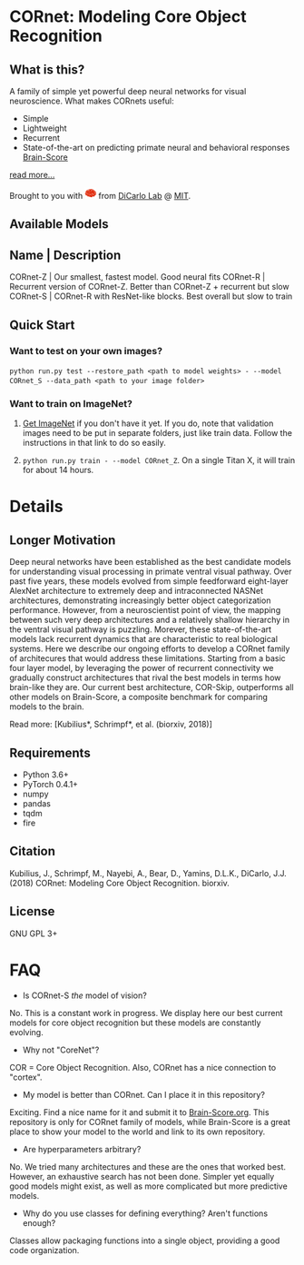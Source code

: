 
# CORnet: Modeling Core Object Recognition

## What is this?

A family of simple yet powerful deep neural networks for visual neuroscience. What makes CORnets useful:

- Simple
- Lightweight
- Recurrent
- State-of-the-art on predicting primate neural and behavioral responses [Brain-Score](http://brain-score.org)

[read more...](#longer-motivation)

Brought to you with <img src="resources/brain.png" width="20px"/> from [DiCarlo Lab](http://dicarlolab.mit.edu) @ [MIT](https://mit.edu).



## Available Models

Name     | Description
-----------------------------------------------------------------------------------
CORnet-Z | Our smallest, fastest model. Good neural fits
CORnet-R | Recurrent version of CORnet-Z. Better than CORnet-Z + recurrent but slow
CORnet-S | CORnet-R with ResNet-like blocks. Best overall but slow to train


## Quick Start

### Want to test on your own images?

`python run.py test --restore_path <path to model weights> - --model CORnet_S --data_path <path to your image folder>`

### Want to train on ImageNet?

1. [Get ImageNet](https://github.com/facebook/fb.resnet.torch/blob/master/INSTALL.md#download-the-imagenet-dataset) if you don't have it yet. If you do, note that validation images need to be put in separate folders, just like train data. Follow the instructions in that link to do so easily.

2. `python run.py train - --model CORnet_Z`. On a single Titan X, it will train for about 14 hours.


# Details

## Longer Motivation

Deep neural networks have been established as the best candidate models for understanding visual processing in primate ventral visual pathway. Over past five years, these models evolved from simple feedforward eight-layer AlexNet architecture to extremely deep and intraconnected NASNet architectures, demonstrating increasingly better object categorization performance. However, from a neuroscientist point of view, the mapping between such very deep architectures and a relatively shallow hierarchy in the ventral visual pathway is puzzling. Morever, these state-of-the-art models lack recurrent dynamics that are characteristic to real biological systems. Here we describe our ongoing efforts to develop a CORnet family of architecures that would address these limitations. Starting from a basic four layer model, by leveraging the power of recurrent connectivity we gradually construct architectures that rival the best models in terms how brain-like they are. Our current best architecture, COR-Skip, outperforms all other models on Brain-Score, a composite benchmark for comparing models to the brain.

Read more: [Kubilius\*, Schrimpf\*, et al. (biorxiv, 2018)]

## Requirements

- Python 3.6+
- PyTorch 0.4.1+
- numpy
- pandas
- tqdm
- fire

## Citation

Kubilius, J., Schrimpf, M., Nayebi, A., Bear, D., Yamins, D.L.K., DiCarlo, J.J. (2018) CORnet: Modeling Core Object Recognition. biorxiv.

## License

GNU GPL 3+


# FAQ

- Is CORnet-S *the* model of vision?

No. This is a constant work in progress. We display here our best current models for core object recognition but these models are constantly evolving.

- Why not "CoreNet"?

COR = Core Object Recognition. Also, CORnet has a nice connection to "cortex".

- My model is better than CORnet. Can I place it in this repository?

Exciting. Find a nice name for it and submit it to [Brain-Score.org](http://brain-score.org). This repository is only for CORnet family of models, while Brain-Score is a great place to show your model to the world and link to its own repository.

- Are hyperparameters arbitrary?

No. We tried many architectures and these are the ones that worked best. However, an exhaustive search has not been done. Simpler yet equally good models might exist, as well as more complicated but more predictive models.

- Why do you use classes for defining everything? Aren't functions enough?

Classes allow packaging functions into a single object, providing a good code organization.